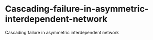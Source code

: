 # Cascading-failure-in-asymmetric-interdependent-network
Cascading failure in asymmetric interdependent network
